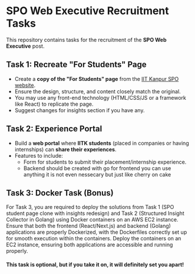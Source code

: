 # SPO Web Executive Recruitment Tasks

This repository contains tasks for the recruitment of the **SPO Web Executive** post.

## Task 1: Recreate "For Students" Page

- Create a **copy of the "For Students" page** from the [IIT Kanpur SPO website](https://spo.iitk.ac.in/).
- Ensure the design, structure, and content closely match the original.
- You may use any front-end technology (HTML/CSS/JS or a framework like React) to replicate the page.
- Suggest changes for insights section if you have any.

## Task 2: Experience Portal

- Build a **web portal** where **IITK students** (placed in companies or having internships) can **share their experiences**.
- Features to include:
  - Form for students to submit their placement/internship experience.
  - Backend should be created with go for frontend you can use anything it is not even nessecary but just like cherry on cake

## Task 3: Docker Task (Bonus)
For Task 3, you are required to deploy the solutions from Task 1 (SPO student page clone with insights redesign) and Task 2 (Structured Insight Collector in Golang) using Docker containers on an AWS EC2 instance. Ensure that both the frontend (React/Next.js) and backend (Golang) applications are properly Dockerized, with the Dockerfiles correctly set up for smooth execution within the containers. Deploy the containers on an EC2 instance, ensuring both applications are accessible and running properly.
#### This task is optional, but if you take it on, it will definitely set you apart!